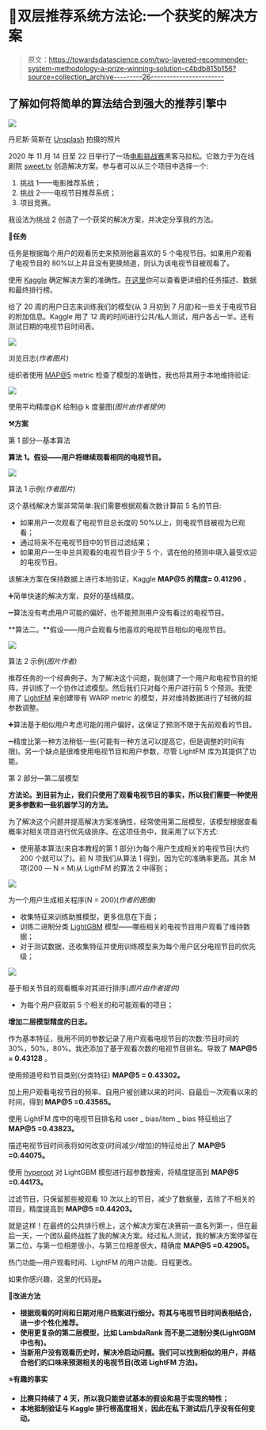 # 🥈双层推荐系统方法论:一个获奖的解决方案

> 原文：<https://towardsdatascience.com/two-layered-recommender-system-methodology-a-prize-winning-solution-c4bdb815b156?source=collection_archive---------26----------------------->

## 了解如何将简单的算法结合到强大的推荐引擎中

![](img/cbecdec875cd2e1ef52051a19ff6689d.png)

丹尼斯·简斯在 [Unsplash](https://unsplash.com?utm_source=medium&utm_medium=referral) 拍摄的照片

2020 年 11 月 14 日至 22 日举行了一场[电影挑战赛](https://cinema.wechallenge.it/ru)黑客马拉松。它致力于为在线剧院 [sweet.tv](https://sweet.tv/ru) 创造解决方案。参与者可以从三个项目中选择一个:

1.  挑战 1——电影推荐系统；
2.  挑战 2——电视节目推荐系统；
3.  项目竞赛。

我设法为挑战 2 创造了一个获奖的解决方案，并决定分享我的方法。

**📃任务**

任务是根据每个用户的观看历史来预测他最喜欢的 5 个电视节目。如果用户观看了电视节目的 80%以上并且没有更换频道，则认为该电视节目被观看了。

使用 [Kaggle](https://www.kaggle.com/) 确定解决方案的准确性。[在这里](https://www.kaggle.com/c/sweettv-tv-program-recommender/overview)你可以查看更详细的任务描述、数据和最终排行榜。

给了 20 周的用户日志来训练我们的模型(从 3 月初到 7 月底)和一些关于电视节目的附加信息。Kaggle 用了 12 周的时间进行公共/私人测试，用户各占一半。还有测试日期的电视节目时间表。

![](img/665cf89839f91d6fa52dfae4c9ca07ea.png)

浏览日志(*作者图片)*

组织者使用 [MAP@5](https://habr.com/ru/company/econtenta/blog/303458/) metric 检查了模型的准确性，我也将其用于本地维持验证:

![](img/ef26ff72876093aa299d57197e3926eb.png)

使用平均精度@K 绘制@ k 度量图(*图片由作者提供)*

**⚒方案**

第 1 部分—基本算法

**算法 1。假设——用户将继续观看相同的电视节目。**

![](img/532d1ee677f9fedb2818a3c068cdc3b3.png)

算法 1 示例(*作者图片)*

这个基线解决方案非常简单:我们需要根据观看次数计算前 5 名的节目:

*   如果用户一次观看了电视节目总长度的 50%以上，则电视节目被视为已观看；
*   通过将来不在电视节目中的节目过滤结果；
*   如果用户一生中总共观看的电视节目少于 5 个，请在他的预测中填入最受欢迎的电视节目。

该解决方案在保持数据上进行本地验证，Kaggle **MAP@5 的精度= 0.41296** 。

➕简单快速的解决方案，良好的基线精度。

➖算法没有考虑用户可能的偏好，也不能预测用户没有看过的电视节目。

**算法二。**假设——用户会观看与他喜欢的电视节目相似的电视节目。

![](img/e3ec833b9363a25463cc9496bdca5ad1.png)

算法 2 示例(*图片作者)*

推荐任务的一个经典例子。为了解决这个问题，我创建了一个用户和电视节目的矩阵，并训练了一个协作过滤模型。然后我们只对每个用户进行前 5 个预测。我使用了 [LightFM](https://github.com/lyst/lightfm) 来创建带有 WARP metric 的模型，并对维持数据进行了轻微的超参数调整。

➕算法基于相似用户考虑可能的用户偏好，这保证了预测不限于先前观看的节目。

➖精度比第一种方法稍低一些(可能有一种方法可以提高它，但是调整的时间有限)。另一个缺点是很难使用电视节目和用户参数，尽管 LightFM 库为其提供了功能。

第 2 部分—第二层模型

**方法论。到目前为止，我们只使用了观看电视节目的事实，所以我们需要一种使用更多参数和一些机器学习的方法。**

为了解决这个问题并提高解决方案准确性，经常使用第二层模型，该模型根据查看概率对相关项目进行优先级排序。在这项任务中，我采用了以下方式:

*   使用基本算法(来自本教程的第 1 部分)为每个用户生成相关的电视节目(大约 200 个就可以了)。前 N 项我们从算法 1 得到，因为它的准确率更高。其余 M 项(200 — N = M)从 LigthFM 的算法 2 中得到；

![](img/9bd206d0a413a6d2de6ce76affe7e8e5.png)

为一个用户生成相关程序(N = 200)(*作者的图像)*

*   收集特征来训练助推模型，更多信息在下面；
*   训练二进制分类 [LightGBM](https://lightgbm.readthedocs.io/en/latest/) 模型——哪些相关的电视节目用户观看了维持数据；
*   对于测试数据，还收集特征并使用训练模型来为每个用户区分电视节目的优先级；

![](img/61f93c61460b112198df8d985dbd5019.png)

基于相关节目的观看概率对其进行排序(*图片由作者提供)*

*   为每个用户获取前 5 个相关的和可能观看的项目；

**增加二层模型精度的日志。**

作为基本特征，我用不同的参数记录了用户观看电视节目的次数:节目时间的 30%，50%，80%。我还添加了基于观看次数的电视节目排名。导致了 **MAP@5 = 0.43128** 。

使用频道号和节目类别(分类特征) **MAP@5 = 0.43302。**

加上用户观看电视节目的频率、自用户被创建以来的时间、自最后一次观看以来的时间，得到 **MAP@5 =0.43565。**

使用 LightFM 库中的电视节目排名和 user _ bias/item _ bias 特征给出了 **MAP@5 =0.43823。**

描述电视节目时间表将如何改变(时间减少/增加)的特征给出了 **MAP@5 =0.44075。**

使用 [hyperopt](https://github.com/hyperopt/hyperopt) 对 LightGBM 模型进行超参数搜索，将精度提高到 **MAP@5 =0.44173。**

过滤节目，只保留那些被观看 10 次以上的节目，减少了数据量，去除了不相关的项目，精度提高到 **MAP@5 =0.44203。**

就是这样！在最终的公共排行榜上，这个解决方案在决赛前一直名列第一，但在最后一天，一个团队最终战胜了我的解决方案。经过私人测试，我的解决方案停留在第二位，与第一位相差很小，与第三位相差很大，精确度 **MAP@5 =0.42905。**

热门功能—用户观看时间、LightFM 的用户功能、日程更改。

如果你感兴趣，这里的代码是[](https://github.com/ndmel/2nd_place_recsys_cinema_challenge_2020)**。**

****🔮改进方法****

*   **根据观看的时间和日期对用户档案进行细分。将其与电视节目时间表相结合，进一步个性化推荐。**
*   **使用更复杂的第二层模型，比如 LambdaRank 而不是二进制分类(LightGBM 中也有)。**
*   **当新用户没有观看历史时，解决冷启动问题。我们可以找到相似的用户，并结合他们的口味来预测相关的电视节目(改进 LightFM 方法)。**

****⭐有趣的事实****

*   **比赛只持续了 4 天，所以我只能尝试基本的假设和易于实现的特性；**
*   **本地抵制验证与 Kaggle 排行榜高度相关，因此在私下测试后几乎没有任何变动。**